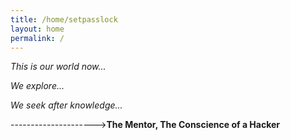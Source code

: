 ```yaml
---
title: /home/setpasslock
layout: home
permalink: /
---
```


<p><em>This is our world now...</em></p>
<p><em>We explore...</em></p>
<p><em>We seek after knowledge...</em></p>
<p>---------------------><b>The Mentor, The Conscience of a Hacker </b></p>



